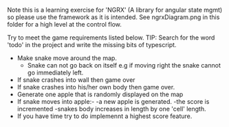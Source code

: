 Note this is a learning exercise for 'NGRX' (A library for angular state mgmt) so please use the framework as it is intended.
See ngrxDiagram.png in this folder for a high level at the control flow.

Try to meet the game requirements listed below. 
TIP: Search for the word 'todo' in the project and write the missing bits of typescript.

* Make snake move around the map.
	- Snake can not go back on itself e.g if moving right the snake cannot go immediately left.
* If snake crashes into wall then game over
* If snake crashes into his/her own body then game over.
* Generate one apple that is randomly displayed on the map
* If snake moves into apple:- 
	-a new apple is generated.
	-the score is incremented
	-snakes body increases in length by one 'cell' length.
* If you have time try to do implemennt a highest score feature.
	


